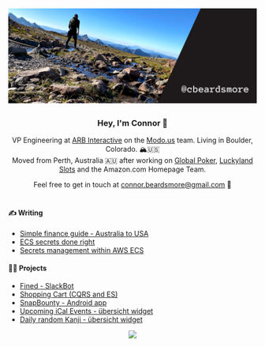 # [![Connor social banner](https://raw.githubusercontent.com/cbeardsmore/cbeardsmore/main/social-banner-v2.png)](https://cbeardsmore.github.io)

<h3 align="center">Hey, I'm Connor 👋</h3>
<p align="center">VP Engineering at <a href="https://arbinteractive.com/">ARB Interactive</a> on the <a href="https://modo.us/">Modo.us</a> team. Living in Boulder, Colorado. 🏔🇺🇸 </br>Moved from Perth, Australia 🇦🇺 after working on <a href="https://globalpoker.com">Global Poker</a>, <a href="https://luckylandslots.com/">Luckyland Slots</a> and the Amazon.com Homepage Team.</p>

<p align="center">Feel free to get in touch at <a href = "mailto: connor.beardsmore@gmail.com">connor.beardsmore@gmail.com</a> 🤙</p>

# 

#### ✍️ Writing

- [Simple finance guide - Australia to USA](https://medium.com/@cbeardsmore/simple-finance-guide-australia-to-usa-251b941d096b)
- [ECS secrets done right](https://medium.com/hackernoon/ecs-secrets-done-right-9e094cfa6200)
- [Secrets management within AWS ECS](https://medium.com/hackernoon/secrets-management-within-aws-ecs-1b6975819ccd)

#### 👨‍💻 Projects

- [Fined - SlackBot](https://cbeardsmore.github.io/fined)
- [Shopping Cart (CQRS and ES)](https://github.com/cbeardsmore/shopping-cart-event-sourced)
- [SnapBounty - Android app](https://github.com/cbeardsmore/SnapBounty)
- [Upcoming iCal Events - übersicht widget](http://tracesof.net/uebersicht-widgets/#UpcomingEvents)
- [Daily random Kanji - übersicht widget](http://tracesof.net/uebersicht-widgets/#Daily-Random-Kanji)

<p align="center">
  <img src="https://raw.githubusercontent.com/cbeardsmore/cbeardsmore/main/jim.gif" width="600" />
</p>
